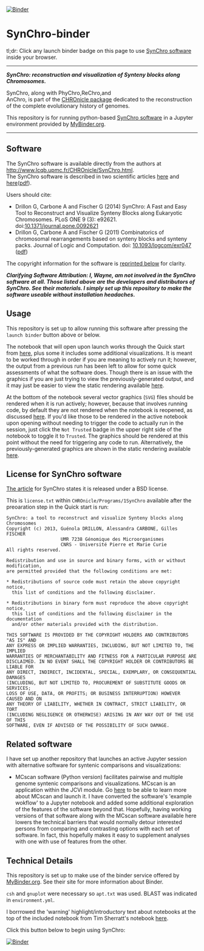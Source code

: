 
[![Binder](https://mybinder.org/badge.svg)](https://mybinder.org/v2/gh/fomightez/SynChro-binder/master?filepath=index.ipynb)

# SynChro-binder

tl;dr:
Click any launch binder badge on this page to use [SynChro software](http://www.lcqb.upmc.fr/CHROnicle/SynChro.html) inside your browser.


-----

***SynChro: reconstruction and visualization of Synteny blocks along Chromosomes.***

SynChro, along with PhyChro,ReChro,and 	
AnChro, is part of the [CHROnicle package](http://www.lcqb.upmc.fr/CHROnicle/) dedicated to the reconstruction of the complete evolutionary history of genomes.

This repository is for running python-based [SynChro software](http://www.lcqb.upmc.fr/CHROnicle/SynChro.html) in a Jupyter environment provided by [MyBinder.org](https://mybinder.org/).  

------


Software
--------

The SynChro software is available directly from the authors at http://www.lcqb.upmc.fr/CHROnicle/SynChro.html.  
The SynChro software is described in two scientific articles [here](http://www.plosone.org/article/info%3Adoi%2F10.1371%2Fjournal.pone.0092621) and [here](http://logcom.oxfordjournals.org/content/23/4/815)([pdf](http://www.lcqb.upmc.fr/CHROnicle/telechargements/JLogicComputation-2011-Drillon-logcom_exr047.pdf)).

Users should cite:

- Drillon G, Carbone A and Fischer G (2014) SynChro: A Fast and Easy Tool to Reconstruct and Visualize Synteny Blocks along Eukaryotic Chromosomes. PLoS ONE 9 (3): e92621. doi:[10.1371/journal.pone.0092621](http://www.plosone.org/article/info%3Adoi%2F10.1371%2Fjournal.pone.0092621)
- Drillon G, Carbone A and Fischer G (2011) Combinatorics of chromosomal rearrangements based on synteny blocks and synteny packs. Journal of Logic and Computation. doi: [10.1093/logcom/exr047](http://logcom.oxfordjournals.org/content/23/4/815) ([pdf](http://www.lcqb.upmc.fr/CHROnicle/telechargements/JLogicComputation-2011-Drillon-logcom_exr047.pdf))

The copyright information for the software is [reprinted below](#license-for-SynChro-software) for clarity.

***Clarifying Software Attribution: I, Wayne, am not involved in the SynChro software at all. Those listed above are the developers and distributors of SynChro. See their materials. I simply set up this repository to make the software useable without installation headaches.***


Usage
-----

This repository is set up to allow running this software after pressing the `launch binder` button above or below.

The notebook that will open upon launch works through the Quick start from [here](http://www.lcqb.upmc.fr/CHROnicle/SynChro.html), plus some it includes some additional visualizations.  It is meant to be worked through in order if you are meaning to actively run it; however, the output from a previous run has been left to allow for some quick assessments of what the software does. Though there is an issue with the graphics if you are just trying to view the previously-generated output, and it may just be easier to view the static rendering available [here](https://nbviewer.jupyter.org/github/fomightez/synchro-binder/blob/master/index.ipynb).

At the bottom of the notebook several vector graphics (`SVG`) files should be rendered when it is run actively; however, because that involves running code, by default they are not rendered when the notebook is reopened, as discussed [here](https://github.com/jupyter/notebook/issues/3038). If you'd like those to be rendered in the active notebook upon opening without needing to trigger the code to actually run in the session, just click the `Not Trusted` badge in the upper right side of the notebook to toggle it to `Trusted`. The graphics should be rendered at this point without the need for triggering any code to run. Alternatively, the previously-generated graphics are shown in the static rendering available [here](https://nbviewer.jupyter.org/github/fomightez/synchro-binder/blob/master/index.ipynb).


License for SynChro software
----------------------------

[The article](http://www.plosone.org/article/info%3Adoi%2F10.1371%2Fjournal.pone.0092621) for SynChro states it is released under a BSD license.

This is `license.txt` within `CHROnicle/Programs/1SynChro` available after the preoaration step in the Quick start is run:

```
SynChro: a tool to reconstruct and visualize Synteny blocks along Chromosomes
Copyright (c) 2013, Guénola DRILLON, Alessandra CARBONE, Gilles FISCHER
                    UMR 7238 Génomique des Microorganismes
                    CNRS - Université Pierre et Marie Curie
All rights reserved.

Redistribution and use in source and binary forms, with or without modification,
are permitted provided that the following conditions are met:

* Redistributions of source code must retain the above copyright notice,
  this list of conditions and the following disclaimer.

* Redistributions in binary form must reproduce the above copyright notice,
  this list of conditions and the following disclaimer in the documentation
  and/or other materials provided with the distribution.

THIS SOFTWARE IS PROVIDED BY THE COPYRIGHT HOLDERS AND CONTRIBUTORS "AS IS" AND
ANY EXPRESS OR IMPLIED WARRANTIES, INCLUDING, BUT NOT LIMITED TO, THE IMPLIED
WARRANTIES OF MERCHANTABILITY AND FITNESS FOR A PARTICULAR PURPOSE ARE
DISCLAIMED. IN NO EVENT SHALL THE COPYRIGHT HOLDER OR CONTRIBUTORS BE LIABLE FOR
ANY DIRECT, INDIRECT, INCIDENTAL, SPECIAL, EXEMPLARY, OR CONSEQUENTIAL DAMAGES
(INCLUDING, BUT NOT LIMITED TO, PROCUREMENT OF SUBSTITUTE GOODS OR SERVICES;
LOSS OF USE, DATA, OR PROFITS; OR BUSINESS INTERRUPTION) HOWEVER CAUSED AND ON
ANY THEORY OF LIABILITY, WHETHER IN CONTRACT, STRICT LIABILITY, OR TORT
(INCLUDING NEGLIGENCE OR OTHERWISE) ARISING IN ANY WAY OUT OF THE USE OF THIS
SOFTWARE, EVEN IF ADVISED OF THE POSSIBILITY OF SUCH DAMAGE.

```

Related software
----------------

I have set up another repository that launches an active Jupyter session with alternative software for syntenic comparisons and visualizations:

- MCscan software (Python version) facilitates pairwise and multiple genome syntenic comparisons and visualizations. MCscan is an application within the JCVI module.  Go [here](https://github.com/fomightez/mcscan-binder) to be able to learn more about MCscan and launch it.
  I have converted the software's 'example wokflow' to a Jupyter notebook and added some additional exploration of the features of the software beyond that. Hopefully, having working versions of that software along with the  MCscan software available here lowers the technical barriers that would normally detour interested persons from comparing and contrasting options with each set of software. In fact, this hopefully makes it easy to supplement analyses with one with use of features from the other.


Technical Details
-----------------

This repository is set up to make use of the binder service offered by [MyBinder.org](https://mybinder.org/). See their site for more information about Binder.

`csh` and `gnuplot` were necessary so `apt.txt` was used. BLAST was indicated in `environment.yml`.

I borrrowed the 'warning' highlight/introductory text about notebooks at the top of the included notebook from Tim Sherratt's notebook [here](https://github.com/GLAM-Workbench/te-papa-api/blob/master/Exploring-the-Te-Papa-collection-API.ipynb).

Click this button below to begin using SynChro:

[![Binder](https://mybinder.org/badge.svg)](https://mybinder.org/v2/gh/fomightez/SynChro-binder/master?filepath=index.ipynb)
